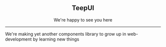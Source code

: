 <h2 align="center">TeepUI</h2>
<p align="center">We're happy to see you here</p>

---

We're making yet another components library to grow up in web-development by learning new things
